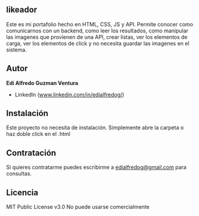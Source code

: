 ## likeador
Este es mi portafolio hecho en HTML, CSS, JS y API.
Permite conocer como comunicarnos con un backend, como leer los resultados, como manipular las imagenes que provienen de una API, crear listas, ver los elementos de carga, ver los elementos de click y no necesita guardar las imagenes en el sistema.

## Autor
**Edi Alfredo Guzman Ventura**

* LinkedIn (www.linkedin.com/in/edialfredog/)

## Instalación
Este proyecto no necesita de instalación. Simplemente abre la carpeta o haz doble click en el .html 

## Contratación
Si quieres contratarme puedes escribirme a edialfredog@gmail.com para consultas.

## Licencia
MIT Public License v3.0
No puede usarse comercialmente
